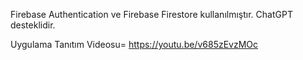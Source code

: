 Firebase Authentication ve Firebase Firestore kullanılmıştır.
ChatGPT desteklidir.

Uygulama Tanıtım Videosu= https://youtu.be/v685zEvzMOc 
